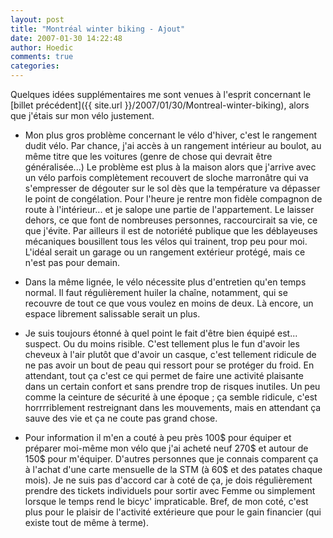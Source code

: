 ```yaml
---
layout: post
title: "Montréal winter biking - Ajout"
date: 2007-01-30 14:22:48
author: Hoedic
comments: true
categories: 
---
```



Quelques idées supplémentaires me sont venues à l'esprit concernant le [billet précédent]({{ site.url }}/2007/01/30/Montreal-winter-biking), alors que j'étais sur mon vélo justement.

-  Mon plus gros problème concernant le vélo d'hiver, c'est le rangement dudit vélo. Par chance, j'ai accès à un rangement intérieur au boulot, au même titre que les voitures (genre de chose qui devrait être généralisée...) Le problème est plus à la maison alors que j'arrive avec un vélo parfois complètement recouvert de sloche marronâtre qui va s'empresser de dégouter sur le sol dès que la température va dépasser le point de congélation. Pour l'heure je rentre mon fidèle compagnon de route à l'intérieur... et je salope une partie de l'appartement. Le laisser dehors, ce que font de nombreuses personnes, raccourcirait sa vie, ce que j'évite. Par ailleurs il est de notoriété publique que les déblayeuses mécaniques bousillent tous les vélos qui trainent, trop peu pour moi. L'idéal serait un garage ou un rangement extérieur protégé, mais ce n'est pas pour demain.

-  Dans la même lignée, le vélo nécessite plus d'entretien qu'en temps normal. Il faut régulièrement huiler la chaîne, notamment, qui se recouvre de tout ce que vous voulez en moins de deux. Là encore, un espace librement salissable serait un plus.

-  Je suis toujours étonné à quel point le fait d'être bien équipé est... suspect. Ou du moins risible. C'est tellement plus le fun d'avoir les cheveux à l'air plutôt que d'avoir un casque, c'est tellement ridicule de ne pas avoir un bout de peau qui ressort pour se protéger du froid. En attendant, tout ça c'est ce qui permet de faire une activité plaisante dans un certain confort et  sans prendre trop de risques inutiles. Un peu comme la ceinture de sécurité à une époque ; ça semble ridicule, c'est horrrriblement restreignant dans les mouvements, mais en attendant ça sauve des vie et ça ne coute pas grand chose.

-  Pour information il m'en a couté à peu près 100$ pour équiper et préparer moi-même mon vélo que j'ai acheté neuf 270$ et autour de 150$ pour m'équiper. D'autres personnes que je connais comparent ça à l'achat d'une carte mensuelle de la STM (à 60$ et des patates chaque mois). Je ne suis pas d'accord car à coté de ça, je dois régulièrement prendre des tickets individuels pour sortir avec Femme ou simplement lorsque le temps rend le bicyc' impraticable. Bref, de mon coté, c'est plus pour le plaisir de l'activité extérieure que pour le gain financier (qui existe tout de même à terme).